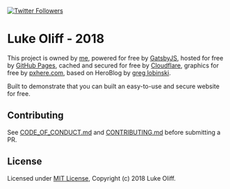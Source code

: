 [![Twitter Followers](https://img.shields.io/twitter/follow/mroliff.svg?style=social&label=Follow)](https://twitter.com/mroliff)

# Luke Oliff - 2018

This project is owned by [me](https://lukeoliff.com/), powered for free by [GatsbyJS](https://www.gatsbyjs.org/), hosted for free by [GitHub Pages](https://pages.github.com/), cached and secured for free by [Cloudflare](https://www.cloudflare.com/), graphics for free by [pxhere.com](https://pxhere.com), based on HeroBlog by [greg lobinski](https://www.greglobinski.com).

Built to demonstrate that you can built an easy-to-use and secure website for free.

## Contributing

See [CODE_OF_CONDUCT.md](.github/CODE_OF_CONDUCT.md) and [CONTRIBUTING.md](.github/CONTRIBUTING.md) before submitting a PR.

## License

Licensed under [MIT License](LICENSE), Copyright (c) 2018 Luke Oliff.
